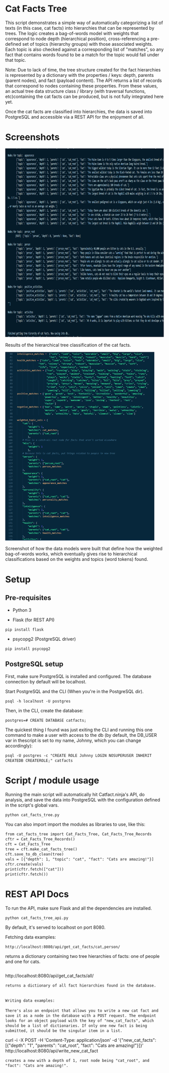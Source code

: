 # Cat Facts Tree

This script demonstrates a simple way of automatically categorizing a list of texts (in this case, cat facts) into hierarchies that can be represented by trees. The logic creates a bag-of-words model with weights that correspond to node depth (hierarchical position), cross-referencing a pre-defined set of topics (hierarchy groups) with those associated weights. Each topic is also checked against a corresponding list of "matches", so any fact that contains words found to be a match for the topic would fall under that topic. 

Note: Due to lack of time, the tree structure created for the fact hierarchies is represented by a dictionary with the properties /  keys: depth, parents (parent nodes), and fact (payload content). The API returns a list of records that correspond to nodes containing these properties. From these values, an actual tree data structure class / library (with traversal functions, etc)containing the cat facts can be produced, but is not fully integrated here yet.

Once the cat facts are classified into hierarchies, the data is saved into PostgreSQL and accessible via a REST API for the enjoyment of all. 

# Screenshots

<img src="screenshots/cat_facts_tree_classification_results.png" height="600" alt="Cat facts hierarchical tree classification results"/>

Results of the hierarchical tree classification of the cat facts.

<img src="screenshots/cat_facts_tree_model_classes_data.png" height="600" alt="The data that defines the weight of the bag-of-words model"/>

Screenshot of how the data models were built that define how the weighted bag-of-words works, which eventually gives rise to hierarchical classifications based on the weights and topics (word tokens) found.

# Setup

## Pre-requisites

- Python 3

- Flask (for REST API)
```
pip install flask
```
- psycopg2 (PostgreSQL driver)

```
pip install psycopg2
```

## PostgreSQL setup

First, make sure PostgreSQL is installed and configured. The database connection by default will be localhost.

Start PostgreSQL and the CLI (When you're in the PostgreSQL dir).
```
psql -h localhost -U postgres
```

Then, in the CLI, create the database:

```
postgres=# CREATE DATABASE catfacts;
```

The quickest thing I found was just exiting the CLI and running this one command to make a user with access to the db (by default, the DB_USER var in thescript is set to my name, Johnny, which you can change accordingly):
```
psql -U postgres -c "CREATE ROLE Johnny LOGIN NOSUPERUSER INHERIT CREATEDB CREATEROLE;" catfacts
```

# Script / module usage

Running the main script will automatically hit Catfact.ninja's API, do analysis, and save the data into PostgreSQL with the configuration defined in the script's global vars.

```
python cat_facts_tree.py
```

You can also import import the modules as libraries to use, like this:
```
from cat_facts_tree import Cat_Facts_Tree, Cat_Facts_Tree_Records
cftr = Cat_Facts_Tree_Records()
cft = Cat_Facts_Tree
tree = cft.make_cat_facts_tree()
cft.save_to_db_clean(tree)
vals = [{"depth": 1, "topic": "cat", "fact": "Cats are amazing!"}]
cftr.create(vals)
print(cftr.fetch(["cat"]))
print(cftr.fetch())
```

# REST API Docs

To run the API, make sure Flask and all the dependencies are installed.

```
python cat_facts_tree_api.py
```

By default, it's served to localhost on port 8080.

Fetching data examples:

```
http://localhost:8080/api/get_cat_facts/cat,person/
```
returns a dictionary containing two tree hierarchies of facts: one of people and one for cats.
```

```
http://localhost:8080/api/get_cat_facts/all/
```
returns a dictionary of all fact hierarchies found in the database.


Writing data examples:

There's also an endpoint that allows you to write a new cat fact and save it as a node in the database with a POST request. The endpoint looks for an object payload with the key of "new_cat_facts", which should be a list of dictionaries. If only one new fact is being submitted, it should be the singular item in a list.

```
curl -i -X POST -H 'Content-Type: application/json' -d '{"new_cat_facts": [{"depth": "1", "parents": "cat_root", "fact": "Cats are amazing!"}]}' http://localhost:8080/api/write_new_cat_fact
```
creates a new with a depth of 1, root node being "cat_root", and "fact": "Cats are amazing!".